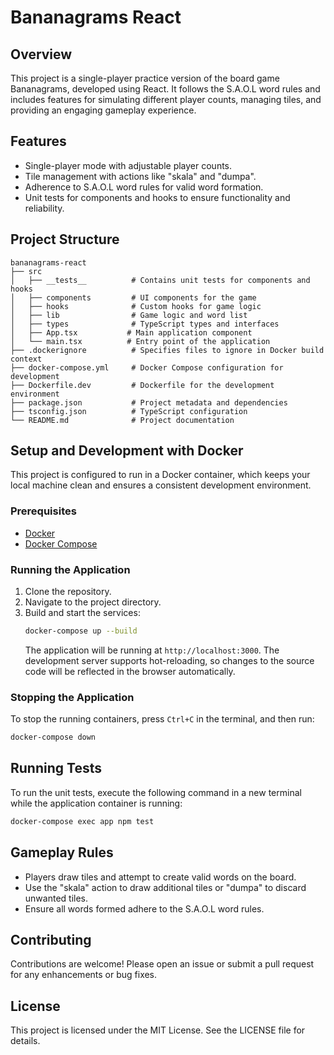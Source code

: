 # Bananagrams React

## Overview
This project is a single-player practice version of the board game Bananagrams, developed using React. It follows the S.A.O.L word rules and includes features for simulating different player counts, managing tiles, and providing an engaging gameplay experience.

## Features
- Single-player mode with adjustable player counts.
- Tile management with actions like "skala" and "dumpa".
- Adherence to S.A.O.L word rules for valid word formation.
- Unit tests for components and hooks to ensure functionality and reliability.

## Project Structure
```
bananagrams-react
├── src
│   ├── __tests__          # Contains unit tests for components and hooks
│   ├── components         # UI components for the game
│   ├── hooks              # Custom hooks for game logic
│   ├── lib                # Game logic and word list
│   ├── types              # TypeScript types and interfaces
│   ├── App.tsx           # Main application component
│   └── main.tsx          # Entry point of the application
├── .dockerignore          # Specifies files to ignore in Docker build context
├── docker-compose.yml     # Docker Compose configuration for development
├── Dockerfile.dev         # Dockerfile for the development environment
├── package.json           # Project metadata and dependencies
├── tsconfig.json          # TypeScript configuration
└── README.md              # Project documentation
```

## Setup and Development with Docker
This project is configured to run in a Docker container, which keeps your local machine clean and ensures a consistent development environment.

### Prerequisites
- [Docker](https://docs.docker.com/get-docker/)
- [Docker Compose](https://docs.docker.com/compose/install/)

### Running the Application
1.  Clone the repository.
2.  Navigate to the project directory.
3.  Build and start the services:
    ```bash
    docker-compose up --build
    ```
    The application will be running at `http://localhost:3000`. The development server supports hot-reloading, so changes to the source code will be reflected in the browser automatically.

### Stopping the Application
To stop the running containers, press `Ctrl+C` in the terminal, and then run:
```bash
docker-compose down
```

## Running Tests
To run the unit tests, execute the following command in a new terminal while the application container is running:
```bash
docker-compose exec app npm test
```

## Gameplay Rules
- Players draw tiles and attempt to create valid words on the board.
- Use the "skala" action to draw additional tiles or "dumpa" to discard unwanted tiles.
- Ensure all words formed adhere to the S.A.O.L word rules.

## Contributing
Contributions are welcome! Please open an issue or submit a pull request for any enhancements or bug fixes.

## License
This project is licensed under the MIT License. See the LICENSE file for details.